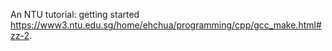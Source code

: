 An NTU tutorial: getting started  
https://www3.ntu.edu.sg/home/ehchua/programming/cpp/gcc_make.html#zz-2.

